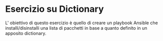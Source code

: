 
# Esercizio su Dictionary
L' obiettivo di questo esercizio è quello di creare un playbook Ansible che installi/disinstalli una lista di pacchetti
in base a quanto definito in un apposito dictionary.